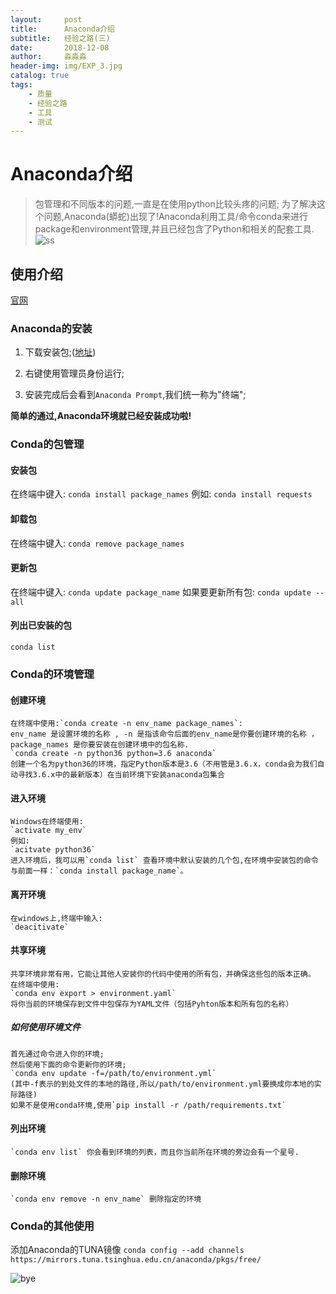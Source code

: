 ```yaml
---
layout:     post                   
title:      Anaconda介绍          
subtitle:   经验之路(三)
date:       2018-12-08            
author:     淼淼淼                   
header-img: img/EXP_3.jpg
catalog: true                       
tags:                               
    - 质量
    - 经验之路
    - 工具
    - 测试
---
```


# Anaconda介绍

>包管理和不同版本的问题,一直是在使用python比较头疼的问题;
>为了解决这个问题,Anaconda(蟒蛇)出现了!Anaconda利用工具/命令conda来进行package和environment管理,并且已经包含了Python和相关的配套工具.
> ![ss](https://www.anaconda.com/wp-content/themes/anaconda/images/logo-dark.png)

## 使用介绍

[官网](https://www.anaconda.com/)

### Anaconda的安装

1. 下载安装包;([地址](https://www.anaconda.com/download/#macos))

2. 右键使用管理员身份运行;

3. 安装完成后会看到`Anaconda Prompt`,我们统一称为"终端";
  
  **简单的通过,Anaconda环境就已经安装成功啦!**

### Conda的包管理

#### 安装包

在终端中键入:
`conda install package_names`
例如:
`conda install requests`

#### 卸载包

在终端中键入:
`conda remove package_names`

#### 更新包

在终端中键入:
`conda update package_name`
如果要更新所有包:
`conda update --all`

#### 列出已安装的包

`conda list`

### Conda的环境管理

#### 创建环境

    在终端中使用:`conda create -n env_name package_names`: 
    env_name 是设置环境的名称 , -n 是指该命令后面的env_name是你要创建环境的名称 ，package_names 是你要安装在创建环境中的包名称.
    `conda create -n python36 python=3.6 anaconda`
    创建一个名为python36的环境，指定Python版本是3.6（不用管是3.6.x，conda会为我们自动寻找3.6.x中的最新版本）在当前环境下安装anaconda包集合

#### 进入环境

    Windows在终端使用:
    `activate my_env`
    例如:
    `acitvate python36`
    进入环境后，我可以用`conda list` 查看环境中默认安装的几个包,在环境中安装包的命令与前面一样：`conda install package_name`。

#### 离开环境

    在windows上,终端中输入:
    `deacitivate`

#### 共享环境

    共享环境非常有用，它能让其他人安装你的代码中使用的所有包，并确保这些包的版本正确。
    在终端中使用:
    `conda env export > environment.yaml`
    将你当前的环境保存到文件中包保存为YAML文件（包括Pyhton版本和所有包的名称）

##### 如何使用环境文件

    首先通过命令进入你的环境;
    然后使用下面的命令更新你的环境;
    `conda env update -f=/path/to/environment.yml`
    (其中-f表示的到处文件的本地的路径,所以/path/to/environment.yml要换成你本地的实际路径)
    如果不是使用conda环境,使用`pip install -r /path/requirements.txt`

#### 列出环境

    `conda env list` 你会看到环境的列表，而且你当前所在环境的旁边会有一个星号.

#### 删除环境

    `conda env remove -n env_name` 删除指定的环境

### Conda的其他使用

添加Anaconda的TUNA镜像
`conda config --add channels https://mirrors.tuna.tsinghua.edu.cn/anaconda/pkgs/free/`

![bye](https://i.loli.net/2020/07/18/As9UOXhr8Kl4IQe.png)